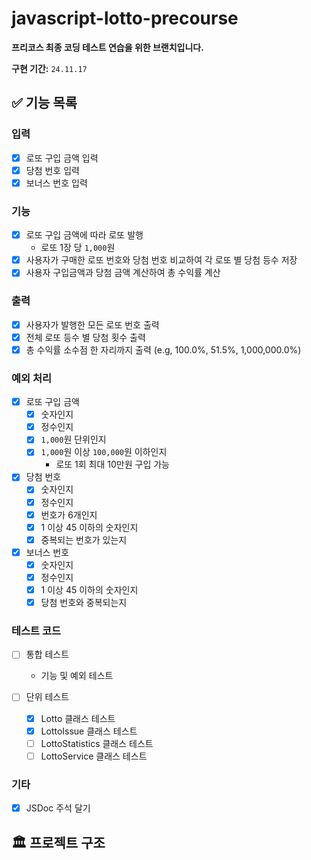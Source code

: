 # javascript-lotto-precourse

**프리코스 최종 코딩 테스트 연습을 위한 브랜치입니다.**

**구현 기간:** `24.11.17`

## ✅ 기능 목록

### 입력

  - [x] 로또 구입 금액 입력
  - [x] 당첨 번호 입력
  - [x] 보너스 번호 입력

### 기능

  - [x] 로또 구입 금액에 따라 로또 발행
    - 로또 1장 당 `1,000`원
  - [x] 사용자가 구매한 로또 번호와 당첨 번호 비교하여 각 로또 별 당첨 등수 저장
  - [x] 사용자 구입금액과 당첨 금액 계산하여 총 수익률 계산

### 출력

  - [x] 사용자가 발행한 모든 로또 번호 출력
  - [x] 전체 로또 등수 별 당첨 횟수 출력
  - [x] 총 수익률 소수점 한 자리까지 출력 (e.g, 100.0%, 51.5%, 1,000,000.0%)

### 예외 처리

  - [x] 로또 구입 금액
    - [x] 숫자인지
    - [x] 정수인지
    - [x] `1,000`원 단위인지
    - [x] `1,000`원 이상 `100,000`원 이하인지
      - 로또 1회 최대 10만원 구입 가능

  - [x] 당첨 번호
    - [x] 숫자인지
    - [x] 정수인지
    - [x] 번호가 6개인지
    - [x] 1 이상 45 이하의 숫자인지
    - [x] 중복되는 번호가 있는지

  - [x] 보너스 번호
    - [x] 숫자인지
    - [x] 정수인지
    - [x] 1 이상 45 이하의 숫자인지
    - [x] 당첨 번호와 중복되는지

### 테스트 코드

  - [ ] 통합 테스트
    - 기능 및 예외 테스트

  - [ ] 단위 테스트
    - [x] Lotto 클래스 테스트
    - [x] LottoIssue 클래스 테스트
    - [ ] LottoStatistics 클래스 테스트
    - [ ] LottoService 클래스 테스트

### 기타

  - [x] JSDoc 주석 달기


## 🏛️ 프로젝트 구조
```
```

